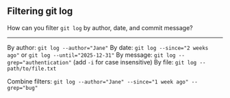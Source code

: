 ## Filtering git log

How can you filter `git log` by author, date, and commit message?

---

By author: `git log --author="Jane"`
By date: `git log --since="2 weeks ago"` or `git log --until="2025-12-31"`
By message: `git log --grep="authentication"` (add `-i` for case insensitive)
By file: `git log -- path/to/file.txt`

Combine filters: `git log --author="Jane" --since="1 week ago" --grep="bug"`

